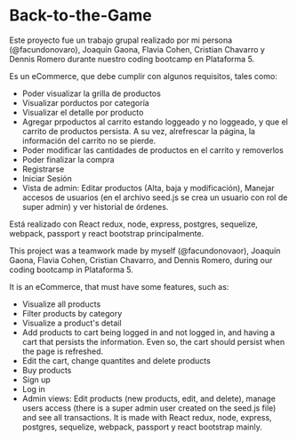 # Back-to-the-Game

Este proyecto fue un trabajo grupal realizado por mi persona (@facundonovaro), Joaquín Gaona, Flavia Cohen, Cristian Chavarro y Dennis Romero durante nuestro coding bootcamp en Plataforma 5.

Es un eCommerce, que debe cumplir con algunos requisitos, tales como:

- Poder visualizar la grilla de productos
- Visualizar porductos por categoría
- Visualizar el detalle por producto
- Agregar prpoductos al carrito estando loggeado y no loggeado, y que el carrito de productos persista. A su vez, alrefrescar la página, la información del carrito no se pierde.
- Poder modificar las cantidades de productos en el carrito y removerlos
- Poder finalizar la compra
- Registrarse
- Iniciar Sesión
- Vista de admin: Editar productos (Alta, baja y modificación), Manejar accesos de usuarios (en el archivo seed.js se crea un usuario con rol de super admin) y ver historial de órdenes.

Está realizado con React redux, node, express, postgres, sequelize, webpack, passport y react bootstrap principalmente.

This project was a teamwork made by myself (@facundonovaor), Joaquín Gaona, Flavia Cohen, Cristian Chavarro, and Dennis Romero, during our coding bootcamp in Plataforma 5.

It is an eCommerce, that must have some features, such as:

- Visualize all products
- Filter products by category
- Visualize a product's detail
- Add products to cart being logged in and not logged in, and having a cart that persists the information. Even so, the cart should persist when the page is refreshed.
- Edit the cart, change quantites and delete products
- Buy products
- Sign up
- Log in
- Admin views: Edit products (new products, edit, and delete), manage users access (there is a super admin user created on the seed.js file) and see all transactions.
It is made with React redux, node, express, postgres, sequelize, webpack, passport y react bootstrap mainly.
